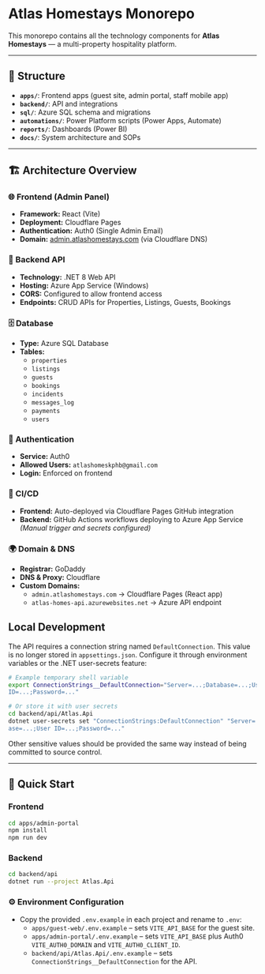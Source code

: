 # Atlas Homestays Monorepo

This monorepo contains all the technology components for **Atlas Homestays** — a multi-property hospitality platform.

---

## 📁 Structure

- **`apps/`**: Frontend apps (guest site, admin portal, staff mobile app)
- **`backend/`**: API and integrations
- **`sql/`**: Azure SQL schema and migrations
- **`automations/`**: Power Platform scripts (Power Apps, Automate)
- **`reports/`**: Dashboards (Power BI)
- **`docs/`**: System architecture and SOPs

---

## 🏗️ Architecture Overview

### 🌐 Frontend (Admin Panel)
- **Framework:** React (Vite)
- **Deployment:** Cloudflare Pages
- **Authentication:** Auth0 (Single Admin Email)
- **Domain:** [admin.atlashomestays.com](https://admin.atlashomestays.com) (via Cloudflare DNS)

### 🔄 Backend API
- **Technology:** .NET 8 Web API
- **Hosting:** Azure App Service (Windows)
- **CORS:** Configured to allow frontend access
- **Endpoints:** CRUD APIs for Properties, Listings, Guests, Bookings

### 🗄️ Database
- **Type:** Azure SQL Database
- **Tables:**  
  - `properties`  
  - `listings`  
  - `guests`  
  - `bookings`  
  - `incidents`  
  - `messages_log`  
  - `payments`  
  - `users`

### 🔐 Authentication
- **Service:** Auth0
- **Allowed Users:** `atlashomeskphb@gmail.com`
- **Login:** Enforced on frontend

### 🔁 CI/CD
- **Frontend:** Auto-deployed via Cloudflare Pages GitHub integration
- **Backend:** GitHub Actions workflows deploying to Azure App Service  
  _(Manual trigger and secrets configured)_

### 🌍 Domain & DNS
- **Registrar:** GoDaddy
- **DNS & Proxy:** Cloudflare
- **Custom Domains:**
  - `admin.atlashomestays.com` → Cloudflare Pages (React app)
  - `atlas-homes-api.azurewebsites.net` → Azure API endpoint

## Local Development

The API requires a connection string named `DefaultConnection`. This value is no
longer stored in `appsettings.json`. Configure it through environment variables
or the .NET user-secrets feature:

```bash
# Example temporary shell variable
export ConnectionStrings__DefaultConnection="Server=...;Database=...;User
ID=...;Password=..."

# Or store it with user secrets
cd backend/api/Atlas.Api
dotnet user-secrets set "ConnectionStrings:DefaultConnection" "Server=...;Datab
ase=...;User ID=...;Password=..."
```

Other sensitive values should be provided the same way instead of being
committed to source control.

---

## 🚀 Quick Start

### Frontend
```bash
cd apps/admin-portal
npm install
npm run dev
```

### Backend
```bash
cd backend/api
dotnet run --project Atlas.Api
```

### ⚙️ Environment Configuration
- Copy the provided `.env.example` in each project and rename to `.env`:
  - `apps/guest-web/.env.example` – sets `VITE_API_BASE` for the guest site.
  - `apps/admin-portal/.env.example` – sets `VITE_API_BASE` plus Auth0 `VITE_AUTH0_DOMAIN` and `VITE_AUTH0_CLIENT_ID`.
  - `backend/api/Atlas.Api/.env.example` – sets `ConnectionStrings__DefaultConnection` for the API.
